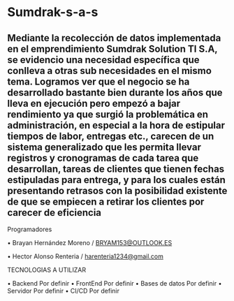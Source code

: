 # Sumdrak-s-a-s
Mediante la recolección de datos implementada en el emprendimiento Sumdrak Solution TI S.A, se evidencio una necesidad específica que conlleva a otras sub necesidades en el mismo tema. Logramos ver que el negocio se ha desarrollado bastante bien durante los años que lleva en ejecución pero empezó a bajar rendimiento ya que surgió la problemática en administración, en especial a la hora de estipular tiempos de labor, entregas etc., carecen de un sistema generalizado que les permita llevar registros y cronogramas de cada tarea que desarrollan, tareas de clientes que tienen fechas estipuladas para entrega, y para los cuales están presentando retrasos con la posibilidad existente de que se empiecen a retirar los clientes por carecer de eficiencia
------------------------------------------------------------------------------------------------------------------------

Programadores

•	Brayan Hernández Moreno / BRYAM153@OUTLOOK.ES

•	Hector Alonso Renteria / harenteria1234@gmail.com



TECNOLOGIAS A UTILIZAR

•	Backend 
              Por definir
•	FrontEnd 
              Por definir
•	Bases de datos 
              Por definir
•	Servidor 
              Por definir
•	CI/CD
              Por definir
